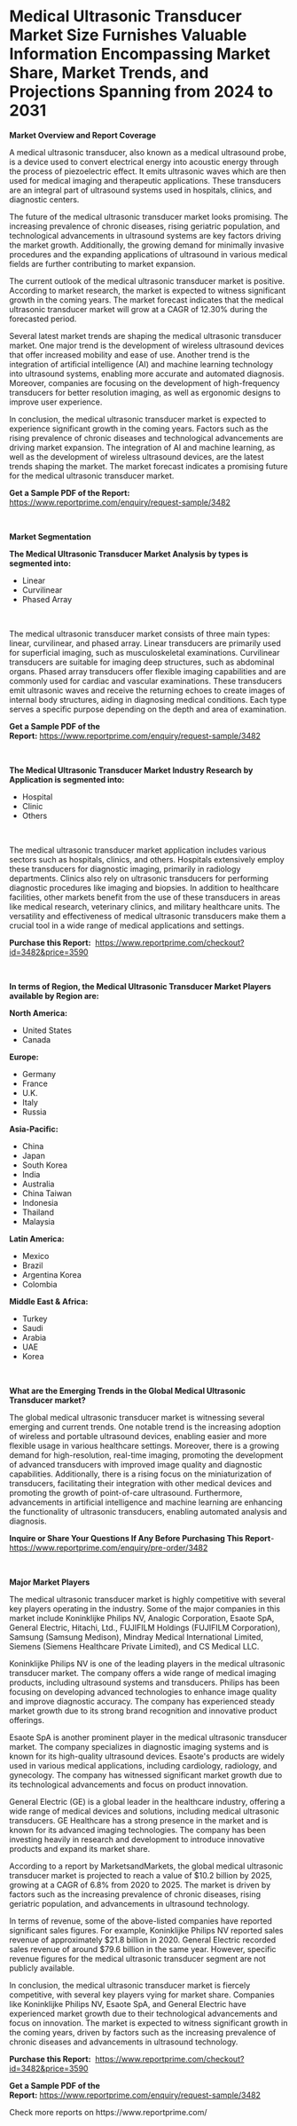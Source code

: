 <p><h1>Medical Ultrasonic Transducer Market Size Furnishes Valuable Information Encompassing Market Share, Market Trends, and Projections Spanning from 2024 to 2031</h1></p><p><strong>Market Overview and Report Coverage</strong></p>
<p><p>A medical ultrasonic transducer, also known as a medical ultrasound probe, is a device used to convert electrical energy into acoustic energy through the process of piezoelectric effect. It emits ultrasonic waves which are then used for medical imaging and therapeutic applications. These transducers are an integral part of ultrasound systems used in hospitals, clinics, and diagnostic centers.</p><p>The future of the medical ultrasonic transducer market looks promising. The increasing prevalence of chronic diseases, rising geriatric population, and technological advancements in ultrasound systems are key factors driving the market growth. Additionally, the growing demand for minimally invasive procedures and the expanding applications of ultrasound in various medical fields are further contributing to market expansion.</p><p>The current outlook of the medical ultrasonic transducer market is positive. According to market research, the market is expected to witness significant growth in the coming years. The market forecast indicates that the medical ultrasonic transducer market will grow at a CAGR of 12.30% during the forecasted period.</p><p>Several latest market trends are shaping the medical ultrasonic transducer market. One major trend is the development of wireless ultrasound devices that offer increased mobility and ease of use. Another trend is the integration of artificial intelligence (AI) and machine learning technology into ultrasound systems, enabling more accurate and automated diagnosis. Moreover, companies are focusing on the development of high-frequency transducers for better resolution imaging, as well as ergonomic designs to improve user experience.</p><p>In conclusion, the medical ultrasonic transducer market is expected to experience significant growth in the coming years. Factors such as the rising prevalence of chronic diseases and technological advancements are driving market expansion. The integration of AI and machine learning, as well as the development of wireless ultrasound devices, are the latest trends shaping the market. The market forecast indicates a promising future for the medical ultrasonic transducer market.</p></p>
<p><strong>Get a Sample PDF of the Report:</strong> <a href="https://www.reportprime.com/enquiry/request-sample/3482">https://www.reportprime.com/enquiry/request-sample/3482</a></p>
<p>&nbsp;</p>
<p><strong>Market Segmentation</strong></p>
<p><strong>The Medical Ultrasonic Transducer Market Analysis by types is segmented into:</strong></p>
<p><ul><li>Linear</li><li>Curvilinear</li><li>Phased Array</li></ul></p>
<p>&nbsp;</p>
<p><p>The medical ultrasonic transducer market consists of three main types: linear, curvilinear, and phased array. Linear transducers are primarily used for superficial imaging, such as musculoskeletal examinations. Curvilinear transducers are suitable for imaging deep structures, such as abdominal organs. Phased array transducers offer flexible imaging capabilities and are commonly used for cardiac and vascular examinations. These transducers emit ultrasonic waves and receive the returning echoes to create images of internal body structures, aiding in diagnosing medical conditions. Each type serves a specific purpose depending on the depth and area of examination.</p></p>
<p><strong>Get a Sample PDF of the Report:</strong>&nbsp;<a href="https://www.reportprime.com/enquiry/request-sample/3482">https://www.reportprime.com/enquiry/request-sample/3482</a></p>
<p>&nbsp;</p>
<p><strong>The Medical Ultrasonic Transducer Market Industry Research by Application is segmented into:</strong></p>
<p><ul><li>Hospital</li><li>Clinic</li><li>Others</li></ul></p>
<p>&nbsp;</p>
<p><p>The medical ultrasonic transducer market application includes various sectors such as hospitals, clinics, and others. Hospitals extensively employ these transducers for diagnostic imaging, primarily in radiology departments. Clinics also rely on ultrasonic transducers for performing diagnostic procedures like imaging and biopsies. In addition to healthcare facilities, other markets benefit from the use of these transducers in areas like medical research, veterinary clinics, and military healthcare units. The versatility and effectiveness of medical ultrasonic transducers make them a crucial tool in a wide range of medical applications and settings.</p></p>
<p><strong>Purchase this Report:</strong>&nbsp; <a href="https://www.reportprime.com/checkout?id=3482&price=3590">https://www.reportprime.com/checkout?id=3482&price=3590</a></p>
<p>&nbsp;</p>
<p><strong>In terms of Region, the Medical Ultrasonic Transducer Market Players available by Region are:</strong></p>
<p>
    <p> <strong> North America: </strong>
        <ul>
            <li>United States</li>
            <li>Canada</li>
        </ul>
        </p> 
    <p> <strong> Europe: </strong>
        <ul>
            <li>Germany</li>
            <li>France</li>
            <li>U.K.</li>
            <li>Italy</li>
            <li>Russia</li>
        </ul>
        </p> 
    <p> <strong> Asia-Pacific: </strong>
        <ul>
            <li>China</li>
            <li>Japan</li>
            <li>South Korea</li>
            <li>India</li>
            <li>Australia</li>
            <li>China Taiwan</li>
            <li>Indonesia</li>
            <li>Thailand</li>
            <li>Malaysia</li>
        </ul>
        </p> 
    <p> <strong> Latin America: </strong>
        <ul>
            <li>Mexico</li>
            <li>Brazil</li>
            <li>Argentina Korea</li>
            <li>Colombia</li>
        </ul>
        </p> 
    <p> <strong> Middle East & Africa: </strong>
        <ul>
            <li>Turkey</li>
            <li>Saudi</li>
            <li>Arabia</li>
            <li>UAE</li>
            <li>Korea</li>
        </ul>
    </p>
    </p>
<p>&nbsp;</p>
<p><strong>What are the Emerging Trends in the Global Medical Ultrasonic Transducer market?</strong></p>
<p><p>The global medical ultrasonic transducer market is witnessing several emerging and current trends. One notable trend is the increasing adoption of wireless and portable ultrasound devices, enabling easier and more flexible usage in various healthcare settings. Moreover, there is a growing demand for high-resolution, real-time imaging, promoting the development of advanced transducers with improved image quality and diagnostic capabilities. Additionally, there is a rising focus on the miniaturization of transducers, facilitating their integration with other medical devices and promoting the growth of point-of-care ultrasound. Furthermore, advancements in artificial intelligence and machine learning are enhancing the functionality of ultrasonic transducers, enabling automated analysis and diagnosis.</p></p>
<p><strong>Inquire or Share Your Questions If Any Before Purchasing This Report</strong>- <a href="https://www.reportprime.com/enquiry/pre-order/3482">https://www.reportprime.com/enquiry/pre-order/3482</a></p>
<p>&nbsp;</p>
<p><strong>Major Market Players</strong></p>
<p><p>The medical ultrasonic transducer market is highly competitive with several key players operating in the industry. Some of the major companies in this market include Koninklijke Philips NV, Analogic Corporation, Esaote SpA, General Electric, Hitachi, Ltd., FUJIFILM Holdings (FUJIFILM Corporation), Samsung (Samsung Medison), Mindray Medical International Limited, Siemens (Siemens Healthcare Private Limited), and CS Medical LLC.</p><p>Koninklijke Philips NV is one of the leading players in the medical ultrasonic transducer market. The company offers a wide range of medical imaging products, including ultrasound systems and transducers. Philips has been focusing on developing advanced technologies to enhance image quality and improve diagnostic accuracy. The company has experienced steady market growth due to its strong brand recognition and innovative product offerings.</p><p>Esaote SpA is another prominent player in the medical ultrasonic transducer market. The company specializes in diagnostic imaging systems and is known for its high-quality ultrasound devices. Esaote's products are widely used in various medical applications, including cardiology, radiology, and gynecology. The company has witnessed significant market growth due to its technological advancements and focus on product innovation.</p><p>General Electric (GE) is a global leader in the healthcare industry, offering a wide range of medical devices and solutions, including medical ultrasonic transducers. GE Healthcare has a strong presence in the market and is known for its advanced imaging technologies. The company has been investing heavily in research and development to introduce innovative products and expand its market share.</p><p>According to a report by MarketsandMarkets, the global medical ultrasonic transducer market is projected to reach a value of $10.2 billion by 2025, growing at a CAGR of 6.8% from 2020 to 2025. The market is driven by factors such as the increasing prevalence of chronic diseases, rising geriatric population, and advancements in ultrasound technology.</p><p>In terms of revenue, some of the above-listed companies have reported significant sales figures. For example, Koninklijke Philips NV reported sales revenue of approximately $21.8 billion in 2020. General Electric recorded sales revenue of around $79.6 billion in the same year. However, specific revenue figures for the medical ultrasonic transducer segment are not publicly available.</p><p>In conclusion, the medical ultrasonic transducer market is fiercely competitive, with several key players vying for market share. Companies like Koninklijke Philips NV, Esaote SpA, and General Electric have experienced market growth due to their technological advancements and focus on innovation. The market is expected to witness significant growth in the coming years, driven by factors such as the increasing prevalence of chronic diseases and advancements in ultrasound technology.</p></p>
<p><strong>Purchase this Report:</strong>&nbsp;&nbsp;<a href="https://www.reportprime.com/checkout?id=3482&price=3590">https://www.reportprime.com/checkout?id=3482&price=3590</a></p>
<p></p>
<p><strong>Get a Sample PDF of the Report:</strong>&nbsp;<a href="https://www.reportprime.com/enquiry/request-sample/3482">https://www.reportprime.com/enquiry/request-sample/3482</a></p>
<p>Check more reports on https://www.reportprime.com/</p>